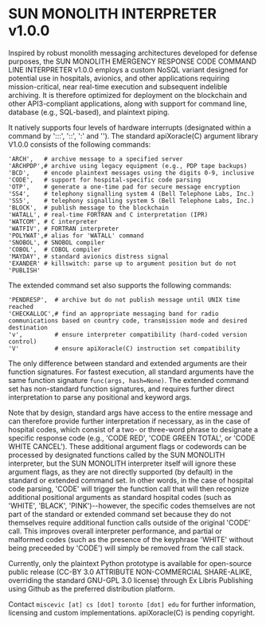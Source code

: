 # SUN MONOLITH INTERPRETER v1.0.0
 
Inspired by robust monolith messaging architectures developed for defense purposes, the SUN MONOLITH EMERGENCY RESPONSE CODE COMMAND LINE INTERPRETER v1.0.0 employs a custom NoSQL variant designed for potential use in hospitals, avionics, and other applications requiring mission-critical, near real-time execution and subsequent indelible archiving. It is therefore optimized for deployment on the blockchain and other API3-compliant applications, along with support for command line, database (e.g., SQL-based), and plaintext piping.

It natively supports four levels of hardware interrupts (designated within a command by ':::', '::', ':' and ''). The standard apiXoracle(C) argument library V1.0.0 consists of the following commands:

    'ARCH',   # archive message to a specified server
    'ARCHPDP',# archive using legacy equipment (e.g., PDP tape backups)
    'BCD',    # encode plaintext messages using the digits 0-9, inclusive
    'CODE',   # support for hospital-specific code parsing
    'OTP',    # generate a one-time pad for secure message encryption
    'SS4',    # telephony signalling system 4 (Bell Telephone Labs, Inc.)
    'SS5',    # telephony signalling system 5 (Bell Telephone Labs, Inc.)
    'BLOCK',  # publish message to the blockchain
    'WATALL', # real-time FORTRAN and C interpretation (IPR)
    'WATCOM', # C interpreter
    'WATFIV', # FORTRAN interpreter
    'POLYWAT',# alias for 'WATALL' command
    'SNOBOL', # SNOBOL compiler
    'COBOL',  # COBOL compiler
    'MAYDAY', # standard avionics distress signal
    'EXANDER' # killswitch: parse up to argument position but do not 'PUBLISH'
    
The extended command set also supports the following commands:

    'PENDRESP',  # archive but do not publish message until UNIX time reached
    'CHECKALLOC',# find an appropriate messaging band for radio communications based on country code, transmission mode and desired destination
    'v',         # ensure interpreter compatibility (hard-coded version control)
    'V'          # ensure apiXoracle(C) instruction set compatibility
    
The only difference between standard and extended arguments are their function signatures. For fastest execution, all standard arguments have the same function signature ```func(args, hash=None)```. The extended command set has non-standard function signatures, and requires further direct interpretation to parse any positional and keyword args. 

Note that by design, standard args have access to the entire message and can therefore provide further interpretation if necessary, as in the case of hospital codes, which consist of a two- or three-word phrase to designate a specific response code (e.g., 'CODE RED', 'CODE GREEN TOTAL', or 'CODE WHITE CANCEL'). These additional argument flags or codewords can be processed by designated functions called by the SUN MONOLITH interpreter, but the SUN MONOLITH interpreter itself will ignore these argument flags, as they are not directly supported (by default) in the standard or extended command set. In other words, in the case of hospital code parsing, 'CODE' will trigger the function call that will then recognize additional positional arguments as standard hospital codes (such as 'WHITE', 'BLACK', 'PINK')--however, the specific codes themselves are not part of the standard or extended command set because they do not themselves require additional function calls outside of the original 'CODE' call. This improves overall interpreter performance, and partial or malformed codes (such as the presence of the keyphrase 'WHITE' without being preceeded by 'CODE') will simply be removed from the call stack.

Currently, only the plaintext Python prototype is available for open-source public release (CC-BY 3.0 ATTRIBUTE NON-COMMERCIAL SHARE-ALIKE, overriding the standard GNU-GPL 3.0 license) through Ex Libris Publishing using Github as the preferred distribution platform.

Contact ```miscevic [at] cs [dot] toronto [dot] edu``` for further information, licensing and custom implementations. apiXoracle(C) is pending copyright.
